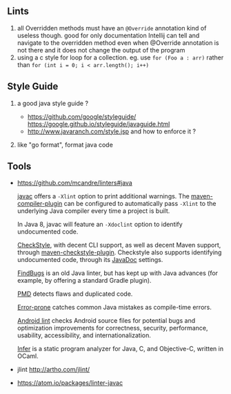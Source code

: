 ## Lints

1. all Overridden methods must have an `@Override` annotation
   kind of useless though. good for only documentation
   Intellij can tell and navigate to the overridden method even 
   when @Override annotation is not there
   and it does not change the output of the program
2. using a c style for loop for a collection.
   eg. use `for (Foo a : arr)` rather than `for (int i = 0; i < arr.length(); i++)`


## Style Guide

1. a good java style guide ? 
   - https://github.com/google/styleguide/
     https://google.github.io/styleguide/javaguide.html
   - http://www.javaranch.com/style.jsp
   and how to enforce it ?  
   
2. like "go format", format java code  

## Tools

- https://github.com/mcandre/linters#java

  [javac](http://www.oracle.com/technetwork/java/javase/downloads/index.html) offers a `-Xlint` option to print additional warnings. The [maven-compiler-plugin](https://maven.apache.org/plugins/maven-compiler-plugin/compile-mojo.html) can be configured to automatically pass `-Xlint` to the underlying Java compiler every time a project is built.
  
  In Java 8, javac will feature an `-Xdoclint` option to identify undocumented code.
  
  [CheckStyle](http://checkstyle.sourceforge.net/), with decent CLI support, as well as decent Maven support, through [maven-checkstyle-plugin](http://maven.apache.org/plugins/maven-checkstyle-plugin/). Checkstyle also supports identifying undocumented code, through its [JavaDoc](http://checkstyle.sourceforge.net/config_javadoc.html) settings.
  
  [FindBugs](http://findbugs.sourceforge.net/) is an old Java linter, but has kept up with Java advances (for example, by offering a standard Gradle plugin).
  
  [PMD](http://pmd.sourceforge.net/) detects flaws and duplicated code.
  
  [Error-prone](https://github.com/google/error-prone) catches common Java mistakes as compile-time errors.
  
  [Android lint](http://tools.android.com/tips/lint) checks Android source files for potential bugs and optimization improvements for correctness, security, performance, usability, accessibility, and internationalization.
  
  [Infer](http://fbinfer.com/) is a static program analyzer for Java, C, and Objective-C, written in OCaml.
  
- jlint
  http://artho.com/jlint/
- https://atom.io/packages/linter-javac